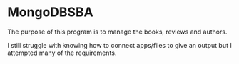 # MongoDBSBA

The purpose of this program is to manage the books, reviews and authors. 

I still struggle with knowing how to connect apps/files to give an output but I attempted many of the requirements.
